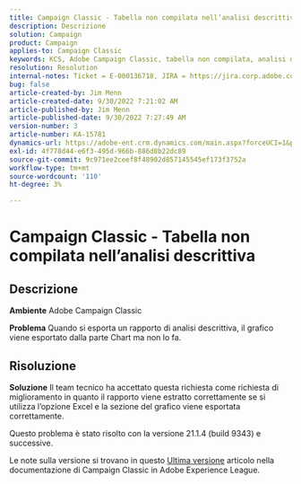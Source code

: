 ```yaml
---
title: Campaign Classic - Tabella non compilata nell’analisi descrittiva
description: Descrizione
solution: Campaign
product: Campaign
applies-to: Campaign Classic
keywords: KCS, Adobe Campaign Classic, tabella non compilata, analisi descrittiva, domande frequenti
resolution: Resolution
internal-notes: Ticket = E-000136718, JIRA = https://jira.corp.adobe.com/browse/NEO-24963
bug: false
article-created-by: Jim Menn
article-created-date: 9/30/2022 7:21:02 AM
article-published-by: Jim Menn
article-published-date: 9/30/2022 7:27:49 AM
version-number: 3
article-number: KA-15781
dynamics-url: https://adobe-ent.crm.dynamics.com/main.aspx?forceUCI=1&pagetype=entityrecord&etn=knowledgearticle&id=7872c36a-9040-ed11-9db1-0022480866ad
exl-id: 4f778d44-e6f3-495d-966b-886d8b22dc89
source-git-commit: 9c971ee2ceef8f48902d857145545ef173f3752a
workflow-type: tm+mt
source-wordcount: '110'
ht-degree: 3%

---
```


# Campaign Classic - Tabella non compilata nell’analisi descrittiva

## Descrizione


<b>Ambiente</b>
Adobe Campaign Classic

<b>Problema</b>
Quando si esporta un rapporto di analisi descrittiva, il grafico viene esportato dalla parte Chart ma non lo fa.


## Risoluzione


<b>Soluzione</b>
Il team tecnico ha accettato questa richiesta come richiesta di miglioramento in quanto il rapporto viene estratto correttamente se si utilizza l’opzione Excel e la sezione del grafico viene esportata correttamente.

Questo problema è stato risolto con la versione 21.1.4 (build 9343) e successive.

Le note sulla versione si trovano in questo [Ultima versione](https://experienceleague.adobe.com/docs/campaign-classic/using/release-notes/latest-release.html?lang=it) articolo nella documentazione di Campaign Classic in Adobe Experience League.
